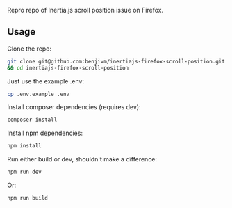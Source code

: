 Repro repo of Inertia.js scroll position issue on Firefox.

## Usage

Clone the repo:

```bash
git clone git@github.com:benjivm/inertiajs-firefox-scroll-position.git \
&& cd inertiajs-firefox-scroll-position
```

Just use the example .env:

```bash
cp .env.example .env
```

Install composer dependencies (requires dev):

```bash
composer install
```

Install npm dependencies:

```bash
npm install
```

Run either build or dev, shouldn't make a difference:

```bash
npm run dev
```

Or:

```bash
npm run build
```
